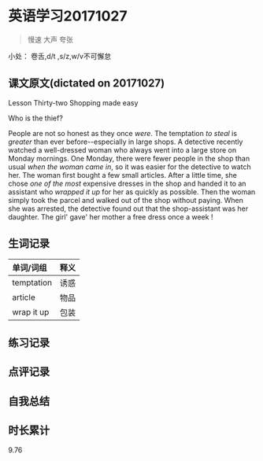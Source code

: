# 英语学习20171027

> 慢速 大声 夸张

小处： 卷舌,d/t ,s/z,w/v不可懈怠

## 课文原文(dictated on 20171027)

Lesson Thirty-two  Shopping made easy

Who is the thief?

People are not so honest as they once _were_.
The temptation _to steal_ is _greater_ than ever before--especially in large shops.
A detective recently watched a well-dressed woman who always went into a large store on Monday mornings.
One Monday, there were fewer people in the shop than usual _when the woman came in_, so it was easier for the detective to watch her.
The woman first bought a few small articles.
After a little time, she chose _one of the most_ expensive dresses in the shop and handed it to an assistant who _wrapped it up_ for her as quickly as possible.
Then the woman simply took the parcel and walked out of the shop without paying.
When she was arrested, the detective found out that the shop-assistant was her daughter.
The girl' gave' her mother a free dress once a week !

## 生词记录
| 单词/词组 | 释义   |
| :---- | :--- |
| temptation |  诱惑 |
| article | 物品 |
| wrap it up | 包装 |

## 练习记录

## 点评记录

## 自我总结

## 时长累计
9.76
